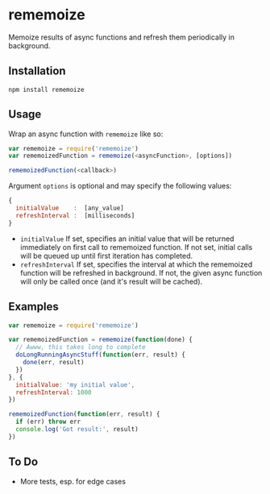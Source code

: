 # rememoize
Memoize results of async functions and refresh them periodically in background.


## Installation

`npm install rememoize`


## Usage

Wrap an async function with `rememoize` like so:

```js
var rememoize = require('rememoize')
var rememoizedFunction = rememoize(<asyncFunction>, [options])

rememoizedFunction(<callback>)
```

Argument `options` is optional and may specify the following values:

```js
{
  initialValue    :  [any_value]
  refreshInterval :  [milliseconds]
}
```

- `initialValue`  If set, specifies an initial value that will be returned immediately on first call to rememoized function. If not set, initial calls will be queued up until first iteration has completed.
- `refreshInterval`  If set, specifies the interval at which the rememoized function will be refreshed in background. If not, the given async function will only be called once (and it's result will be cached).


## Examples

```js
var rememoize = require('rememoize')

var rememoizedFunction = rememoize(function(done) {
  // Awww, this takes long to complete
  doLongRunningAsyncStuff(function(err, result) {
    done(err, result)
  })
}, {
  initialValue: 'my initial value',
  refreshInterval: 1000
})

rememoizedFunction(function(err, result) {
  if (err) throw err
  console.log('Got result:', result)
})
```

## To Do

- More tests, esp. for edge cases
